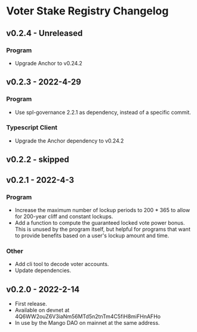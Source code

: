 # Voter Stake Registry Changelog

## v0.2.4 - Unreleased

### Program
- Upgrade Anchor to v0.24.2

## v0.2.3 - 2022-4-29

### Program
- Use spl-governance 2.2.1 as dependency, instead of a specific commit.

### Typescript Client
- Upgrade the Anchor dependency to v0.24.2

## v0.2.2 - skipped

## v0.2.1 - 2022-4-3

### Program
- Increase the maximum number of lockup periods to 200 * 365 to allow for 200-year cliff and
  constant lockups.
- Add a function to compute the guaranteed locked vote power bonus. This is unused by the
  program itself, but helpful for programs that want to provide benefits based on a user's
  lockup amount and time.

### Other
- Add cli tool to decode voter accounts.
- Update dependencies.


## v0.2.0 - 2022-2-14

- First release.
- Available on devnet at 4Q6WW2ouZ6V3iaNm56MTd5n2tnTm4C5fiH8miFHnAFHo
- In use by the Mango DAO on mainnet at the same address.
